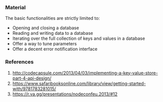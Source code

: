 ### Material
The basic functionalities are strictly limited to:
- Opening and closing a database
- Reading and writing data to a database
- Iterating over the full collection of keys and values in a database
- Offer a way to tune parameters
- Offer a decent error notification interface

### References

1. http://codecapsule.com/2013/04/03/implementing-a-key-value-store-part-4-api-design/
2. https://www.safaribooksonline.com/library/view/getting-started-with/9781783281015/
3. https://r.va.gg/presentations/nodeconfeu.2013/#12
